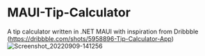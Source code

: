 # MAUI-Tip-Calculator
A tip calculator written in .NET MAUI with inspiration from Dribbble (https://dribbble.com/shots/5958896-Tip-Calculator-App)
![Screenshot_20220909-141256](https://user-images.githubusercontent.com/39446369/189417052-82d1961a-7b7a-4c83-a02b-ccc07103b1a2.png)
